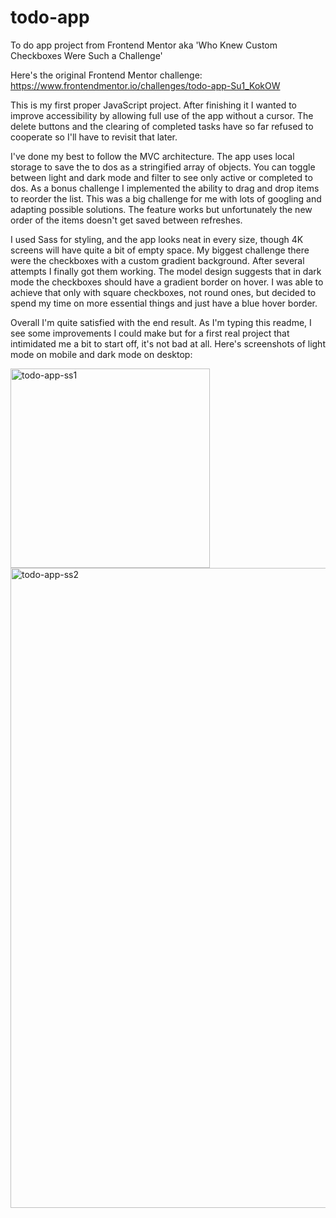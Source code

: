 # todo-app
To do app project from Frontend Mentor aka 'Who Knew Custom Checkboxes Were Such a Challenge'

Here's the original Frontend Mentor challenge: https://www.frontendmentor.io/challenges/todo-app-Su1_KokOW

This is my first proper JavaScript project. After finishing it I wanted to improve accessibility by allowing full use of the app without a cursor. The delete buttons and the clearing of completed tasks have so far refused to cooperate so I'll have to revisit that later.

I've done my best to follow the MVC architecture. The app uses local storage to save the to dos as a stringified array of objects. You can toggle between light and dark mode and filter to see only active or completed to dos. As a bonus challenge I implemented the ability to drag and drop items to reorder the list. This was a big challenge for me with lots of googling and adapting possible solutions. The feature works but unfortunately the new order of the items doesn't get saved between refreshes.

I used Sass for styling, and the app looks neat in every size, though 4K screens will have quite a bit of empty space. My biggest challenge there were the checkboxes with a custom gradient background. After several attempts I finally got them working. The model design suggests that in dark mode the checkboxes should have a gradient border on hover. I was able to achieve that only with square checkboxes, not round ones, but decided to spend my time on more essential things and just have a blue hover border.

Overall I'm quite satisfied with the end result. As I'm typing this readme, I see some improvements I could make but for a first real project that intimidated me a bit to start off, it's not bad at all. Here's screenshots of light mode on mobile and dark mode on desktop:

<img width="319" alt="todo-app-ss1" src="https://github.com/codenamecat/todo-app/assets/113186187/06ef70fa-85f2-4289-a51a-e95481b1dd91">
<img width="1024" alt="todo-app-ss2" src="https://github.com/codenamecat/todo-app/assets/113186187/2e2c4452-9b67-4232-a7aa-d4c07e0b2acf">
